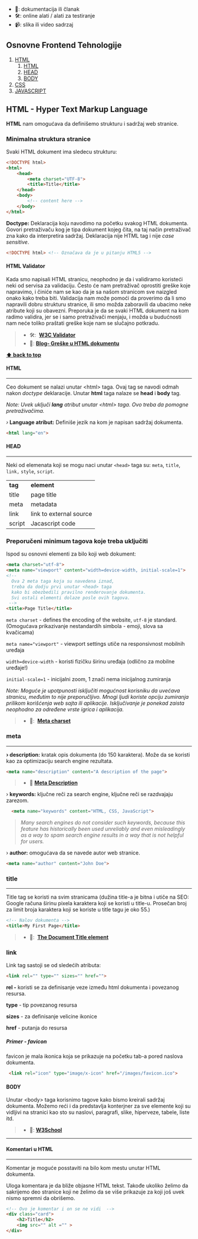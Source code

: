 
*   📖: dokumentacija ili članak
*   🛠: online alati / alati za testiranje
*   📹: slika ili video sadrzaj

## Osnovne Frontend Tehnologije

1.  [HTML](#html---hyper-text-markup-language)
    1.  [HTML](#html)
    2.  [HEAD](#head)
    3.  [BODY](#body)
2.  [CSS](#css)
3.  [JAVASCRIPT](#javascript)

## HTML - Hyper Text Markup Language

**HTML** nam omogućava da definišemo strukturu i sadržaj web stranice.

### Minimalna struktura stranice

Svaki HTML dokument ima sledecu strukturu:

```html
<!DOCTYPE html>
<html>
    <head>
        <meta charset="UTF-8">
        <title>Title</title>
    </head>
    <body>
        <!-- content here -->
    </body>
</html>
```

**Doctype:** Deklaracija koju navodimo na početku svakog HTML dokumenta. Govori pretraživaču kog je tipa dokument kojeg čita, na taj način pretraživač zna kako da interpretira sadržaj. Deklaracija nije HTML tag i nije _case sensitive_.

```html
<!DOCTYPE html> <!-- Označava da je u pitanju HTML5 -->
```
#### **HTML Validator**

Kada smo napisali HTML stranicu, neophodno je da i validiramo koristeći neki od servisa za validaciju. Često će nam pretraživač oprostiti greške koje napravimo, i činiće nam se kao da je sa našom stranicom sve naizgled onako kako treba biti. Validacija nam može pomoći da proverimo  da li smo napravili dobru strukturu stranice, ili smo možda zaboravili da ubacimo neke atribute koji su obavezni. Preporuka je da se svaki HTML dokument na kom radimo validira, jer se i samo pretraživači menjaju, i možda u budućnosti nam neće toliko praštati greške koje nam se slučajno potkradu.

> *   🛠:   [**W3C Validator**](https://dev.to/maggiecodes_/why-is-lt-meta-charset-utf-8-gt-important-59hl)
> *   📖:  [**Blog- Greške u HTML dokumentu**](https://www.classroom.rs/greske-u-html-dokumentu/)


[**⬆ back to top**](#)

#### **HTML**

---

Ceo dokument se nalazi unutar \<html> taga. Ovaj tag se navodi odmah nakon _doctype_ deklaracije. Unutar **html** taga nalaze se **head** i **body** tag. 

_Note: Uvek uključi **lang** atribut unutar \<html> taga. Ovo treba da pomogne pretraživačima._

_›_ **Language atribut:** Definiše jezik na kom je napisan sadržaj dokumenta.

```html
<html lang="en">
```

#### **HEAD**

---

Neki od elemenata koji se mogu naci unutar `<head>` taga su: `meta`, `title`, `link,` `style`, `script`.

<table><tbody><tr><td><strong>tag</strong></td><td><strong>element</strong></td></tr><tr><td>title</td><td>page title</td></tr><tr><td>meta</td><td>metadata</td></tr><tr><td>link</td><td>link to external source</td></tr><tr><td>script</td><td>Jacascript code</td></tr></tbody></table>

### Preporučeni minimum tagova koje treba uključiti

Ispod su osnovni elementi za bilo koji web dokument:

```html
<meta charset="utf-8">
<meta name="viewport" content="width=device-width, initial-scale=1">
<!--
  Ova 2 meta taga koja su navedena iznad,
  treba da dodju prvi unutar <head> taga
  kako bi obezbedili pravilno renderovanje dokumenta.
  Svi ostali elementi dolaze posle ovih tagova.
 -->
<title>Page Title</title>
```

`meta charset` - defines the encoding of the website, `utf-8` je standard. (Omogućava prikazivanje nestandardih simbola - emoji, slova sa kvačicama)

`meta name="viewport"` - viewport settings utiče na responsivnost mobilnih uređaja

`width=device-width` - koristi fizičku širinu uređaja (odlično za mobilne uređaje!)

`initial-scale=1` - inicijalni zoom, 1 znači nema inicijalnog zumiranja

_Note: Moguće je upotpunosti isključiti mogućnost korisniku da uvećava stranicu, međutim to nije preporučljivo. Mnogi ljudi koriste opciju zumiranja prilikom korišćenja web sajta ili aplikacije. Isključivanje je ponekad zaista neophodno za određene vrste igrica i aplikacija._

> *   📖:  [**Meta charset**](https://dev.to/maggiecodes_/why-is-lt-meta-charset-utf-8-gt-important-59hl)

### meta

---

**› description:** kratak opis dokumenta (do 150 karaktera). Može da se koristi kao za optimizaciju search engine rezultata. 

```html
<meta name="description" content="A description of the page">
```

> *   📖 [**Meta Description**](https://developer.mozilla.org/en-US/docs/Learn/HTML/Introduction_to_HTML/The_head_metadata_in_HTML#adding_an_author_and_description)

› **keywords:** ključne reči za search engine, ključne reči se razdvajaju zarezom.

```html
  <meta name="keywords" content="HTML, CSS, JavaScript">
```

> _Many search engines do not consider such keywords, because this feature has historically been used unreliably and even misleadingly as a way to spam search engine results in a way that is not helpful for users._

› **author:** omogućava da se navede autor web stranice.

```html
<meta name="author" content="John Doe">
```

### title

---

Title tag se koristi na svim stranicama (dužina title-a je bitna i utiče na SEO: Google računa širinu pixela karaktera koji se koristi u title-u. Prosečan broj za limit broja karaktera koji se koriste u title tagu je oko 55.)

```html
<!-- Nalov dokumenta -->
<title>My First Page</title>
```

> *   📖:  [**The Document Title element**](https://developer.mozilla.org/en-US/docs/Web/HTML/Element/title)


### link

Link tag sastoji se od sledećih atributa:

```html
<link rel="" type="" sizes="" href="">
```

**rel -** koristi se za definisanje veze između html dokumenta i povezanog resursa. 

**type** - tip povezanog resursa

**sizes** - za definisanje velicine ikonice

**href** - putanja do resursa

##### Primer - favicon

favicon je mala ikonica koja se prikazuje na početku tab-a pored naslova dokumenta.

```html
 <link rel="icon" type="image/x-icon" href="/images/favicon.ico">
```

#### **BODY**

Unutar \<body> taga korisnimo tagove kako bismo kreirali sadržaj dokumenta. Možemo reći i da predstavlja konterjner za sve elemente koji su vidljivi na stranici kao sto su naslovi, paragrafi, slike, hiperveze, tabele, liste itd.

> *  📖: [**W3School**](https://www.w3schools.com/html/)

---

#### **Komentari u HTML**

---

Komentar je moguće posstaviti na bilo kom mestu unutar HTML dokumenta. 

Uloga komentara je da bliže objasne HTML tekst. Takođe ukoliko želimo da sakrijemo deo stranice koji ne želimo da se više prikazuje za koji još uvek nismo spremni da obrišemo.

```html
<!-- Ovo je komentar i on se ne vidi  -->
<div class="card">
    <h2>Title</h2>
    <img src="" alt ="" >
</div>
```
